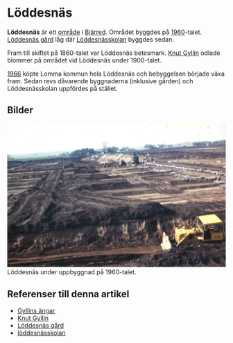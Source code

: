 # Löddesnäs

**Löddesnäs** är ett [område](område) i [Bjärred](Bjärred). Området byggdes på [1960](1960)-talet. [Löddesnäs gård](Löddesnäs%20gård) låg där [Löddesnässkolan](Löddesnässkolan) byggdes sedan.

Fram till skiftet på 1860-talet var Löddesnäs betesmark. [Knut Gyllin](Knut%20Gyllin) odlade blommer på området vid Löddesnäs under 1900-talet.

[1966](1966) köpte Lomma kommun hela Löddesnäs och bebyggelsen började växa fram. Sedan revs dåvarende byggnaderna (inklusive gården) och Löddesnässkolan uppfördes på stället.

## Bilder

![Löddesnäs_001](images/Löddesnäs_001.jpg)
Löddesnäs under uppbyggnad på 1960-talet.

## Referenser till denna artikel

* [Gyllins ängar](Gyllins%20ängar)
* [Knut Gyllin](Knut%20Gyllin)
* [Löddesnäs gård](Löddesnäs%20gård)
* [löddesnässkolan](löddesnässkolan)
